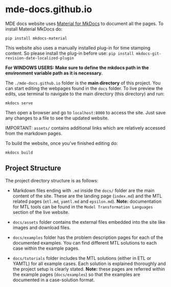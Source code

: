# mde-docs.github.io

MDE docs website uses [Material for MkDocs](https://squidfunk.github.io/mkdocs-material/getting-started/) to document all the pages. To install Material MkDocs do:

`pip install mkdocs-material`

This website also uses a manually installed plug-in for time stamping content. So please install the plug-in before use:
`pip install mkdocs-git-revision-date-localized-plugin`

**For WINDOWS USERS: Make sure to define the mkdocs path in the environment variable path as it is necessary.**

The ``./mde-docs.github.io`` folder is the **main directory** of this project. You can start editing the webpages found in the ``docs`` folder. To live preview the edits, use terminal to navigate to the main directory (this directory) and run:

`mkdocs serve`

Then open a browser and go to ``localhost:8000`` to access the site. Just save any changes to a file to see the updated website.

IMPORTANT: ``assets/`` contains additional links which are relatively accessed from the markdown pages.

To build the website, once you've finished editing do:

`mkdocs build`

## Project Structure

The project directory structure is as follows:

* Markdown files ending with `.md` inside the `docs/` folder are the main content of the site. These are the landing page (`index.md`) and the MTL related pages (`etl.md`, `yamtl.md` and `epsilon.md`). **Note:** documentation for MTL tools can be found in the `Model Transformation Languages` section of the live website.

* `docs/assets` folder contains the external files embedded into the site like images and download files.

* `docs/examples` folder has the problem description pages for each of the documented examples. You can find different MTL solutions to each case within the example pages.

* `docs/tutorials` folder includes the MTL solutions (either in ETL or YAMTL) for all example cases. Each solution is explained thoroughly and the project setup is clearly stated. **Note:** these pages are referred within the example pages (`docs/examples`) so that the examples are documented in a case-solution format.
